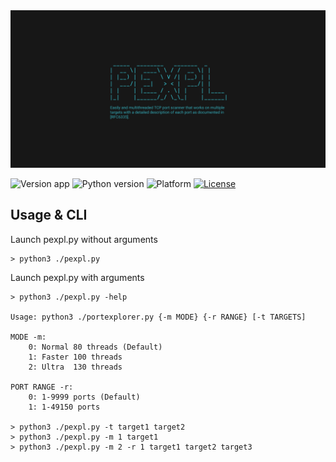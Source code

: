 <img src="/Resource/Logo.jpg" alt="OUT Data" border="0" />

<img src="https://img.shields.io/badge/version-1.0r-green" alt="Version app"> <img src="https://img.shields.io/badge/python-3.6+-blue" alt="Python version"> <img src="https://img.shields.io/badge/platform-Cross-%23989898" alt="Platform"> <a href="LICENSE"><img src="https://img.shields.io/badge/license-GPL v3-critical" alt="License"></a>

## Usage & CLI
Launch pexpl.py without arguments

````
> python3 ./pexpl.py
````
Launch pexpl.py with arguments

````
> python3 ./pexpl.py -help

Usage: python3 ./portexplorer.py {-m MODE} {-r RANGE} [-t TARGETS]

MODE -m:
    0: Normal 80 threads (Default)
    1: Faster 100 threads
    2: Ultra  130 threads

PORT RANGE -r:
    0: 1-9999 ports (Default)
    1: 1-49150 ports

> python3 ./pexpl.py -t target1 target2
> python3 ./pexpl.py -m 1 target1
> python3 ./pexpl.py -m 2 -r 1 target1 target2 target3 
````
